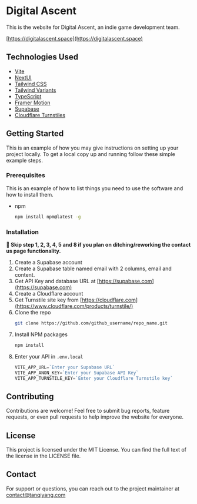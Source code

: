# Digital Ascent

This is the website for Digital Ascent, an indie game development team. 

[https://digitalascent.space](https://digitalascent.space)

## Technologies Used

- [Vite](https://vitejs.dev/guide/)
- [NextUI](https://nextui.org)
- [Tailwind CSS](https://tailwindcss.com)
- [Tailwind Variants](https://tailwind-variants.org)
- [TypeScript](https://www.typescriptlang.org)
- [Framer Motion](https://www.framer.com/motion)
- [Supabase](https://supabase.com)
- [Cloudflare Turnstiles](https://www.cloudflare.com/products/turnstile)


<!-- GETTING STARTED -->
## Getting Started

This is an example of how you may give instructions on setting up your project locally.
To get a local copy up and running follow these simple example steps.

### Prerequisites

This is an example of how to list things you need to use the software and how to install them.
* npm
  ```sh
  npm install npm@latest -g
  ```

### Installation

**📌 Skip step 1, 2, 3, 4, 5 and 8 if you plan on ditching/reworking the contact us page functionality.**

1. Create a Supabase account
2. Create a Supabase table named email with 2 columns, email and content.
3. Get API Key and database URL at [https://supabase.com](https://supabase.com)
4. Create a Cloudflare account
5. Get Turnstile site key from [https://cloudflare.com](https://www.cloudflare.com/products/turnstile/)
6. Clone the repo
   ```sh
   git clone https://github.com/github_username/repo_name.git
   ```
7. Install NPM packages
   ```sh
   npm install
   ```
8. Enter your API in `.env.local`
   ```js
   VITE_APP_URL=`Enter your Supabase URL`
   VITE_APP_ANON_KEY=`Enter your Supabase API Key`
   VITE_APP_TURNSTILE_KEY=`Enter your Cloudflare Turnstile key`
   ```


## Contributing
Contributions are welcome! Feel free to submit bug reports, feature requests, or even pull requests to help improve the website for everyone.

## License
This project is licensed under the MIT License. You can find the full text of the license in the LICENSE file.

## Contact
For support or questions, you can reach out to the project maintainer at contact@tanqiyang.com
